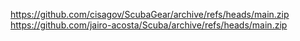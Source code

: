 https://github.com/cisagov/ScubaGear/archive/refs/heads/main.zip
https://github.com/jairo-acosta/Scuba/archive/refs/heads/main.zip
